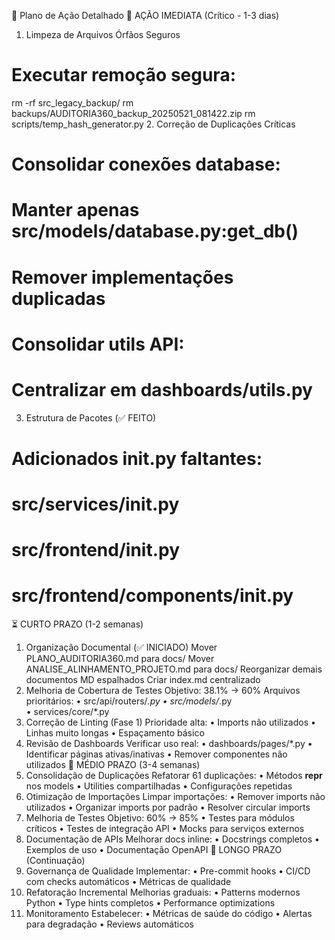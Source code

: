 📝 Plano de Ação Detalhado
🚨 AÇÃO IMEDIATA (Crítico - 1-3 dias)
1. Limpeza de Arquivos Órfãos Seguros
# Executar remoção segura:
rm -rf src_legacy_backup/
rm backups/AUDITORIA360_backup_20250521_081422.zip
rm scripts/temp_hash_generator.py
2. Correção de Duplicações Críticas
# Consolidar conexões database:
# Manter apenas src/models/database.py:get_db()
# Remover implementações duplicadas

# Consolidar utils API:
# Centralizar em dashboards/utils.py
3. Estrutura de Pacotes (✅ FEITO)
# Adicionados __init__.py faltantes:
# src/services/__init__.py
# src/frontend/__init__.py  
# src/frontend/components/__init__.py
⏳ CURTO PRAZO (1-2 semanas)
1. Organização Documental (✅ INICIADO)
 Mover PLANO_AUDITORIA360.md para docs/
 Mover ANALISE_ALINHAMENTO_PROJETO.md para docs/
 Reorganizar demais documentos MD espalhados
 Criar index.md centralizado
2. Melhoria de Cobertura de Testes
Objetivo: 38.1% → 60%
Arquivos prioritários:
• src/api/routers/*.py
• src/models/*.py  
• services/core/*.py
3. Correção de Linting (Fase 1)
Prioridade alta:
• Imports não utilizados
• Linhas muito longas
• Espaçamento básico
4. Revisão de Dashboards
Verificar uso real:
• dashboards/pages/*.py
• Identificar páginas ativas/inativas
• Remover componentes não utilizados
📅 MÉDIO PRAZO (3-4 semanas)
1. Consolidação de Duplicações
Refatorar 61 duplicações:
• Métodos __repr__ nos models
• Utilities compartilhadas
• Configurações repetidas
2. Otimização de Importações
Limpar importações:
• Remover imports não utilizados
• Organizar imports por padrão
• Resolver circular imports
3. Melhoria de Testes
Objetivo: 60% → 85%
• Testes para módulos críticos
• Testes de integração API
• Mocks para serviços externos
4. Documentação de APIs
Melhorar docs inline:
• Docstrings completos
• Exemplos de uso
• Documentação OpenAPI
🎯 LONGO PRAZO (Continuação)
1. Governança de Qualidade
Implementar:
• Pre-commit hooks
• CI/CD com checks automáticos
• Métricas de qualidade
2. Refatoração Incremental
Melhorias graduais:
• Patterns modernos Python
• Type hints completos
• Performance optimizations
3. Monitoramento
Estabelecer:
• Métricas de saúde do código
• Alertas para degradação
• Reviews automáticos
